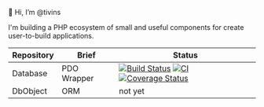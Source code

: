 👋 Hi, I’m @tivins
<!---
- 👀 I’m interested in ...
- 🌱 I’m currently learning ...
- 💞️ I’m looking to collaborate on ...
- 📫 How to reach me ...

tivins/tivins is a ✨ special ✨ repository because its `README.md` (this file) appears on your GitHub profile.
You can click the Preview link to take a look at your changes.
--->

I'm building a PHP ecosystem of small and useful components for create user-to-build applications.

Repository | Brief | Status
---|---|---
Database | PDO Wrapper | [![Build Status](https://app.travis-ci.com/tivins/database.svg?branch=main)](https://app.travis-ci.com/tivins/database) [![CI](https://github.com/tivins/database/actions/workflows/php.yml/badge.svg)](https://github.com/tivins/database/actions/workflows/php.yml) [![Coverage Status](https://coveralls.io/repos/github/tivins/database/badge.svg?branch=main)](https://coveralls.io/github/tivins/database?branch=main)
DbObject | ORM | not yet
